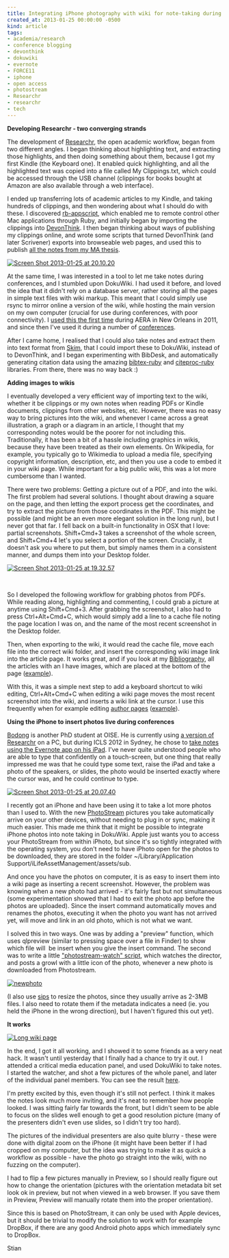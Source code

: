 ```yaml
---
title: Integrating iPhone photography with wiki for note-taking during conference
created_at: 2013-01-25 00:00:00 -0500
kind: article
tags:
- academia/research
- conference blogging
- devonthink
- dokuwiki
- evernote
- FORCE11
- iphone
- open access
- photostream
- Researchr
- researchr
- tech
---
```


**Developing Researchr - two converging strands**

The development of
[Researchr](http://reganmian.net/wiki/researchr:start), the open
academic workflow, began from two different angles. I began thinking
about highlighting text, and extracting those highlights, and then doing
something about them, because I got my first Kindle (the Keyboard one).
It enabled quick highlighting, and all the highlighted text was copied
into a file called My Clippings.txt, which could be accessed through the
USB channel (clippings for books bought at Amazon are also available
through a web interface).

I ended up transferring lots of academic articles to my Kindle, and
taking hundreds of clippings, and then wondering about what I should do
with these. I discovered
[rb-appscript](http://appscript.sourceforge.net/rb-appscript/), which
enabled me to remote control other Mac applications through Ruby, and
initially began by importing the clippings into
[DevonThink](http://www.devontechnologies.com/products/devonthink/overview.html).
I then began thinking about ways of publishing my clippings online, and
wrote some scripts that turned DevonThink (and later Scrivener) exports
into browseable web pages, and used this to publish [all the notes from
my MA
thesis](http://reganmian.net/blog/2011/05/18/all-the-raw-notes-from-my-ma-thesis-chinese-national-top-level-courses/ "All the raw notes from my MA thesis: Chinese National Top Level Courses").

[![Screen Shot 2013-01-25 at
20.10.20](http://reganmian.net/blog/wp-content/uploads/2013/01/Screen-Shot-2013-01-25-at-20.10.20.png)](http://reganmian.net/top-level-courses/scrivener-web/)

At the same time, I was interested in a tool to let me take notes during
conferences, and I stumbled upon DokuWiki. I had used it before, and
loved the idea that it didn't rely on a database server, rather storing
all the pages in simple text files with wiki markup. This meant that I
could simply use rsync to mirror online a version of the wiki, while
hosting the main version on my own computer (crucial for use during
conferences, with poor connectivity). I [used this the first
time](http://reganmian.net/wiki/aera11:start) during AERA in New Orleans
in 2011, and since then I've used it during a number of
[conferences](http://reganmian.net/wiki/conferences).

After I came home, I realised that I could also take notes and extract
them into text format from [Skim](http://skim-app.sourceforge.net/),
that I could import these to DokuWiki, instead of to DevonThink, and I
began experimenting with BibDesk, and automatically generating citation
data using the amazing
[bibtex-ruby](https://github.com/inukshuk/bibtex-ruby) and
[citeproc-ruby](https://github.com/inukshuk/citeproc-ruby) libraries.
From there, there was no way back :)

**Adding images to wikis**

I eventually developed a very efficient way of importing text to the
wiki, whether it be clippings or my own notes when reading PDFs or
Kindle documents, clippings from other websites, etc. However, there was
no easy way to bring pictures into the wiki, and whenever I came across
a great illustration, a graph or a diagram in an article, I thought that
my corresponding notes would be the poorer for not including this.
Traditionally, it has been a bit of a hassle including graphics in
wikis, because they have been treated as their own elements. On
Wikipedia, for example, you typically go to Wikimedia to upload a media
file, specifying copyright information, description, etc, and then you
use a code to embed it in your wiki page. While important for a big
public wiki, this was a lot more cumbersome than I wanted.

There were two problems: Getting a picture out of a PDF, and into the
wiki. The first problem had several solutions. I thought about drawing a
square on the page, and then letting the export process get the
coordinates, and try to extract the picture from those coordinates in
the PDF. This might be possible (and might be an even more elegant
solution in the long run), but I never got that far. I fell back on a
built-in functionality in OSX that I love: partial screenshots.
Shift+Cmd+3 takes a screenshot of the whole screen, and Shift+Cmd+4
let's you select a portion of the screen. Crucially, it doesn't ask you
where to put them, but simply names them in a consistent manner, and
dumps them into your Desktop folder.

[![Screen Shot 2013-01-25 at
19.32.57](http://reganmian.net/blog/wp-content/uploads/2013/01/Screen-Shot-2013-01-25-at-19.32.571.png)](http://reganmian.net/blog/wp-content/uploads/2013/01/Screen-Shot-2013-01-25-at-19.32.571.png)

 

So I developed the following workflow for grabbing photos from PDFs.
While reading along, highlighting and commenting, I could grab a picture
at anytime using Shift+Cmd+3. After grabbing the screenshot, I also had
to press Ctrl+Alt+Cmd+C, which would simply add a line to a cache file
noting the page location I was on, and the name of the most recent
screenshot in the Desktop folder.

Then, when exporting to the wiki, it would read the cache file, move
each file into the correct wiki folder, and insert the corresponding
wiki image link into the article page. It works great, and if you look
at my [Bibliography](http://reganmian.net/wiki/bib:bibliography), all
the articles with an I have images, which are placed at the bottom of
the page
([example](http://reganmian.net/wiki/ref:bergstrom2011encouraging#images)).

With this, it was a simple next step to add a keyboard shortcut to wiki
editing, Ctrl+Alt+Cmd+C when editing a wiki page moves the most recent
screenshot into the wiki, and inserts a wiki link at the cursor. I use
this frequently when for example editing [author
pages](http://reganmian.net/wiki/a:start)
([example](http://reganmian.net/wiki/a:gerry_stahl)).

**Using the iPhone to insert photos live during conferences**

[Bodong](http://bodongchen.com/) is another PhD student at OISE. He is
currently using [a version of Researchr](http://bodongchen.com/wiki/) on
a PC, but during ICLS 2012 in Sydney, he chose to [take notes using the
Evernote app on his
iPad](https://www.evernote.com/pub/dirkchen/icls2012). I've never quite
understood people who are able to type that confidently on a
touch-screen, but one thing that really impressed me was that he could
type some text, raise the iPad and take a photo of the speakers, or
slides, the photo would be inserted exactly where the cursor was, and he
could continue to type.

[![Screen Shot 2013-01-25 at
20.07.40](http://reganmian.net/blog/wp-content/uploads/2013/01/Screen-Shot-2013-01-25-at-20.07.40.png)](https://www.evernote.com/pub/dirkchen/icls2012)

I recently got an iPhone and have been using it to take a lot more
photos than I used to. With the new
[PhotoStream](http://www.apple.com/ca/icloud/features/photo-stream.html) pictures
you take automatically arrive on your other devices, without needing to
plug in or sync, making it much easier. This made me think that it might
be possible to integrate iPhone photos into note taking in DokuWiki.
Apple just wants you to access your PhotoStream from within iPhoto, but
since it's so tightly integrated with the operating system, you don't
need to have iPhoto open for the photos to be downloaded, they are
stored in the folder \~/Library/Application
Support/iLifeAssetManagement/assets/sub.

And once you have the photos on computer, it is as easy to insert them
into a wiki page as inserting a recent screenshot. However, the problem
was knowing when a new photo had arrived - it's fairly fast but not
simultaneous (some experimentation showed that I had to exit the photo
app before the photos are uploaded). Since the insert command
automatically moves and renames the photos, executing it when the photo
you want has not arrived yet, will move and link in an old photo, which
is not what we want.

I solved this in two ways. One was by adding a "preview" function, which
uses qlpreview (similar to pressing space over a file in Finder) to show
which file will  be insert when you give the insert command. The second
was to write a little ["photostream-watch"
script](https://github.com/houshuang/folders2web/blob/master/watch_photostream.rb),
which watches the director, and posts a growl with a little icon of the
photo, whenever a new photo is downloaded from Photostream.

[![newphoto](http://reganmian.net/blog/wp-content/uploads/2013/01/newphoto.png)](http://reganmian.net/blog/wp-content/uploads/2013/01/newphoto.png)

(I also use
[sips](https://developer.apple.com/library/mac/#documentation/Darwin/Reference/ManPages/man1/sips.1.html) to
resize the photos, since they usually arrive as 2-3MB files. I also need
to rotate them if the metadata indicates a need (ie. you held the iPhone
in the wrong direction), but I haven't figured this out yet).

**It works**

[![Long wiki
page](http://reganmian.net/blog/wp-content/uploads/2013/01/Long-wiki-page.png)](http://reganmian.net/wiki/media_pedagogy_panel)

In the end, I got it all working, and I showed it to some friends as a
very neat hack. It wasn't until yesterday that I finally had a chance to
try it out. I attended a critical media education panel, and used
DokuWiki to take notes. I started the watcher, and shot a few pictures
of the whole panel, and later of the individual panel members. You can
see the result [here](http://reganmian.net/wiki/media_pedagogy_panel).

I'm pretty excited by this, even though it's still not perfect. I think
it makes the notes look much more inviting, and it's neat to remember
how people looked. I was sitting fairly far towards the front, but I
didn't seem to be able to focus on the slides well enough to get a good
resolution picture (many of the presenters didn't even use slides, so I
didn't try too hard).

The pictures of the individual presenters are also quite blurry - these
were done with digital zoom on the iPhone (it might have been better if
I had cropped on my computer, but the idea was trying to make it as
quick a workflow as possible - have the photo go straight into the wiki,
with no fuzzing on the computer).

I had to flip a few pictures manually in Preview, so I should really
figure out how to change the orientation (pictures with the orientation
metadata bit set look ok in preview, but not when viewed in a web
browser. If you save them in Preview, Preview will manually rotate them
into the proper orientation).

Since this is based on PhotoStream, it can only be used with Apple
devices, but it should be trivial to modify the solution to work with
for example DropBox, if there are any good Android photo apps which
immediately sync to DropBox.

Stian
